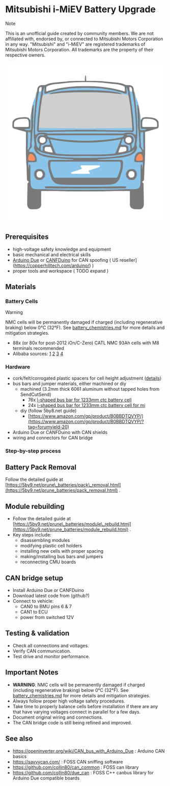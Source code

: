# Mitsubishi i-MiEV Battery Upgrade

> [!NOTE]
> This is an unofficial guide created by community members. We are not affiliated with, endorsed by, or connected to Mitsubishi Motors Corporation in any way. "Mitsubishi" and "i-MiEV" are registered trademarks of Mitsubishi Motors Corporation. All trademarks are the property of their respective owners.

![i-MiEV](./miev.svg)

## Prerequisites

-   high-voltage safety knowledge and equipment
-   basic mechanical and electrical skills
-   [Arduino Due](https://docs.arduino.cc/hardware/due/) or [CANFDuino](https://github.com/togglebit/CANFDuino) for CAN spoofing ( US reseller](https://copperhilltech.com/arduino/) )
-   proper tools and workspace ( TODO expand )

## Materials

### Battery Cells

> [!WARNING]
> NMC cells will be permanently damaged if charged (including regenerative braking) below 0°C (32°F). See [battery_chemistries.md](battery_chemistries.md) for more details and mitigation strategies.

- 88x (or 80x for post-2012 iOn/C-Zero) CATL NMC 93Ah cells with M8 terminals recommended
- Alibaba sources: [1](https://www.alibaba.com/product-detail/Starmax-High-Power-Catl-3-7V_1600752172388.html) [2](https://www.alibaba.com/product-detail/Brand-New-CATL-Ternary-Lithium-Ion_1600494889608.html) [3](https://www.xihobattery.com/products/catl-93ah-37v-nmc-prismatic-rechargeable-lithium-ion-battery) [4](https://www.alibaba.com/product-detail/subject_1600869468591.html)

### Hardware

- cork/felt/corrogated plastic spacers for cell height adjustment ([details](https://5by9.net/prune_batteries/module_rebuild.html))
- bus bars and jumper materials, either machined or diy
  - machined (3.2mm thick 6061 aluminum without tapped holes from SendCutSend)
    - 76x [l-shaped bus bar for 1233mm ctc battery cell](https://www.printables.com/model/1036239-l-shape-bus-bar-for-1233mm-ctc-battery-cell)
    - 24x [i-shaped bus bar for 1233mm ctc battery cell for mi](https://www.printables.com/model/1036252-i-shape-bus-bar-for-1233mm-ctc-battery-cell-for-mi)
  - diy (follow 5by8.net guide)
    - [https://www.amazon.com/gp/product/B0BBDTQVYP/](https://www.amazon.com/gp/product/B0BBDTQVYP/?tag=forumyield-20)
- Arduino Due or CANFDuino with CAN shields
- wiring and connectors for CAN bridge

### Step-by-step process​

## Battery Pack Removal  

Follow the detailed guide at [https://5by9.net/prune\_batteries/pack\_removal.html](https://5by9.net/prune_batteries/pack_removal.html) .

## Module rebuilding  

- Follow the detailed guide at [https://5by9.net/prune\_batteries/module\_rebuild.html](https://5by9.net/prune_batteries/module_rebuild.html) .
- Key steps include:
  - disassembling modules
  - modifying plastic cell holders
  - installing new cells with proper spacing
  - making/installing bus bars and jumpers
  - reconnecting CMU boards

## CAN bridge setup  

- Install Arduino Due or CANFDuino
- Download latest code from (github?)
- Connect to vehicle:
  - CAN0 to BMU pins 6 & 7
  - CAN1 to ECU
  - power from switched 12V

## Testing & validation  

- Check all connections and voltages.
- Verify CAN communication.
- Test drive and monitor performance.

## Important Notes

- **WARNING**: NMC cells will be permanently damaged if charged (including regenerative braking) below 0°C (32°F). See [battery_chemistries.md](battery_chemistries.md) for more details and mitigation strategies.
- Always follow proper high voltage safety procedures.
- Take time to properly balance cells before installation if there are any that have varying voltages connect in parallel for a few days.
- Document original wiring and connections.
- The CAN bridge code is still being refined and improved.

## See also
- https://openinverter.org/wiki/CAN_bus_with_Arduino_Due : Arduino CAN basics
- https://savvycan.com/ : FOSS CAN sniffing software
- https://github.com/collin80/can_common : FOSS can library
- https://github.com/collin80/due_can : FOSS C++ canbus library for Arduino Due compatible boards
